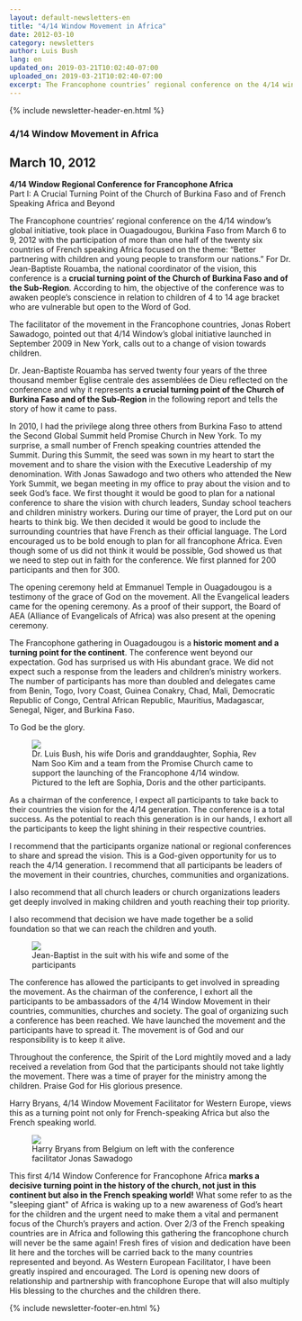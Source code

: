 ```yaml
---
layout: default-newsletters-en
title: "4/14 Window Movement in Africa"
date: 2012-03-10
category: newsletters
author: Luis Bush
lang: en
updated_on: 2019-03-21T10:02:40-07:00
uploaded_on: 2019-03-21T10:02:40-07:00
excerpt: The Francophone countries’ regional conference on the 4/14 window’s global initiative, took place in Ouagadougou, Burkina Faso from March 6 to 9, 2012 with the participation of more than one half of the twenty six countries of French speaking Africa focused on the theme, “Better partnering with children and young people to transform our nations.” For Dr. Jean-Baptiste Rouamba, the national coordinator of the vision, this conference is a crucial turning point of the Church of Burkina Faso and of the Sub-Region. According to him, the objective of the conference was to awaken people’s conscience in relation to children of 4 to 14 age bracket who are vulnerable but open to the Word of God.
---
```

<article class="document-container" data-publication-date="{{page.date}}" data-uploaded-on="{{page.uploaded_on}}" data-updated-on="{{page.updated_on}}" data-category="{{page.category}}">
<div id="newsletter">
{% include newsletter-header-en.html %}
	<article>
	    <h1>4/14 Window Movement in Africa</h1>
		<h2 id="article-date"><time datetime="2012-03-10">March 10, 2012</time></h2>
		<p id="first-paragraph"><strong>4/14 Window Regional Conference for Francophone Africa</strong><br>Part I: A Crucial Turning Point of the Church of Burkina Faso and of French Speaking Africa and Beyond</p>
		<p>The Francophone countries’ regional conference on the 4/14 window’s global initiative, took place in Ouagadougou, Burkina Faso from March 6 to 9, 2012 with the participation of more than one half of the twenty six countries of French speaking Africa focused on the theme: “Better partnering with children and young people to transform our nations.” For Dr. Jean-Baptiste Rouamba, the national coordinator of the vision, this conference is a <strong>crucial turning point of the Church of Burkina Faso and of the Sub-Region</strong>. According to him, the objective of the conference was to awaken people’s conscience in relation to children of 4 to 14 age bracket who are vulnerable but open to the Word of God.</p>
		<p>The facilitator of the movement in the Francophone countries, Jonas Robert Sawadogo, pointed out that 4/14 Window’s global initiative launched in September 2009 in New York, calls out to a change of vision towards children.</p>
		<p>Dr. Jean-Baptiste Rouamba has served twenty four years of the three thousand member Eglise centrale des assemblées de Dieu reflected on the conference and why it represents <strong>a crucial turning point of the Church of Burkina Faso and of the Sub-Region</strong> in the following report and tells the story of how it came to pass.</p>
		<p>In 2010, I had the privilege along three others from Burkina Faso to attend the Second Global Summit held Promise Church in New York. To my surprise, a small number of French speaking countries attended the Summit.  During this Summit, the seed was sown in my heart to start the movement and to share the vision with the Executive Leadership of my denomination. With Jonas Sawadogo and two others who attended the New York Summit, we began meeting in my office to pray about the vision and to seek God’s face. We first thought it would be good to plan for a national conference to share the vision with church leaders, Sunday school teachers and children ministry workers. During our time of prayer, the Lord put on our hearts to think big. We then decided it would be good to include the surrounding countries that have French as their official language. The Lord encouraged us to be bold enough to plan for all francophone Africa. Even though some of us did not think it would be possible, God showed us that we need to step out in faith for the conference. We first planned for 200 participants and then for 300.</p>
		<p>The opening ceremony held at Emmanuel Temple in Ouagadougou is a testimony of the grace of God on the movement. All the Evangelical leaders came for the opening ceremony. As a proof of their support, the Board of AEA (Alliance of Evangelicals of Africa) was also present at the opening ceremony.</p>
		<p>The Francophone gathering in Ouagadougou is a <strong>historic moment and a turning point for the continent</strong>. The conference went beyond our expectation. God has surprised us with His abundant grace. We did not expect such a response from the leaders and children’s ministry workers. The number of participants has more than doubled and delegates came from Benin, Togo, Ivory Coast, Guinea Conakry, Chad, Mali, Democratic Republic of Congo, Central African Republic, Mauritius, Madagascar, Senegal, Niger, and Burkina Faso.</p>
		<p>To God be the glory.</p>
		<figure class="maxwidth50 align-left">
			<img  src="{{ site.baseurl }}/assets/newsletters/images/2012/03/10/Francaphone_1.jpg">
			<figcaption>Dr. Luis Bush, his wife Doris and granddaughter, Sophia, Rev Nam Soo Kim and a team from the Promise Church came to support the launching of the Francophone 4/14 window. Pictured to the left are Sophia, Doris and the other participants.</figcaption>
		</figure>
		<p>As a chairman of the conference, I expect all participants to take back to their countries the vision for the 4/14 generation. The conference is a total success. As the potential to reach this generation is in our hands, I exhort all the participants to keep the light shining in their respective countries.</p>
		<p>I recommend that the participants organize national or regional conferences to share and spread the vision. This is a God-given opportunity for us to reach the 4/14 generation. I recommend that all participants be leaders of the movement in their countries, churches, communities and organizations.</p>
		<p>I also recommend that all church leaders or church organizations leaders get deeply involved in making children and youth reaching their top priority.</p>
		<p>I also recommend that decision we have made together be a solid foundation so that we can reach the children and youth.</p>
		<figure class="maxwidth66 align-right">
			<img src="{{ site.baseurl }}/assets/newsletters/images/2012/03/10/Francaphone_2.jpg">
			<figcaption>Jean-Baptist in the suit with his wife and some of the participants</figcaption>
		</figure>
		<p>The conference has allowed the participants to get involved in spreading the movement. As the chairman of the conference, I exhort all the participants to be ambassadors of the 4/14 Window Movement in their countries, communities, churches and society. The goal of organizing such a conference has been reached. We have launched the movement and the participants have to spread it. The movement is of God and our responsibility is to keep it alive.</p>
		<p>Throughout the conference, the Spirit of the Lord mightily moved and a lady received a revelation from God that the participants should not take lightly the movement. There was a time of prayer for the ministry among the children. Praise God for His glorious presence.
</p>
		<p>Harry Bryans, 4/14 Window Movement Facilitator for Western Europe, views this as a turning point not only for French-speaking Africa but also the French speaking world.</p>
		<figure class="maxwidth50 align-left">
			<img  src="{{ site.baseurl }}/assets/newsletters/images/2012/03/10/Francaphone_3.jpg">
			<figcaption>Harry Bryans from Belgium on left with the conference facilitator Jonas Sawadogo</figcaption>
		</figure>
		<p>This first 4/14 Window Conference for Francophone Africa <strong>marks a decisive turning point in the history of the church, not just in this continent but also in the French speaking world!</strong> What some refer to as the "sleeping giant" of Africa is waking up to a new awareness of God’s heart for the children and the urgent need to make them a vital and permanent focus of the Church’s prayers and action. Over 2/3 of the French speaking countries are in Africa and following this gathering the francophone church will never be the same again! Fresh fires of vision and dedication have been lit here and the torches will be carried back to the many countries represented and beyond. As Western European Facilitator, I have been greatly inspired and encouraged. The Lord is opening new doors of relationship and partnership with francophone Europe that will also multiply His blessing to the churches and the children there.</p>
	</article>
	{% include newsletter-footer-en.html %}
</div>
</article>
